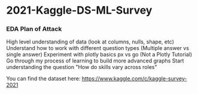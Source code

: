 # 2021-Kaggle-DS-ML-Survey
### EDA Plan of Attack
High level understanding of data (look at columns, nulls, shape, etc) 
Understand how to work with different question types (Multiple answer vs single answer)
Experiment with plotly basics px vs go (Not a Plotly Tutorial) 
Go through my process of learning to build more advanced graphs Start understanding the question "How do skills vary across roles"


You can find the dataset here: https://www.kaggle.com/c/kaggle-survey-2021

